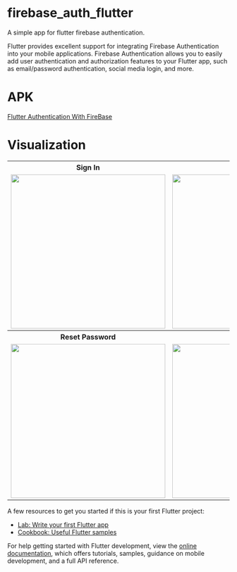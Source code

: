 # firebase_auth_flutter
 A simple app for flutter firebase authentication.
 
Flutter provides excellent support for integrating Firebase Authentication into your mobile applications. Firebase Authentication allows you to easily add user authentication and authorization features to your Flutter app, such as email/password authentication, social media login, and more.

# APK 
<a href ="https://github.com/Jackfrst/firebase_auth_flutter/blob/main/app-release.apk"> Flutter Authentication With FireBase</a>

# Visualization
<table align="center">
  <tr>
    <th>Sign In </th>
    <th>Sign Up</th>
 </tr>
  <tr>
    <td><img src="https://github.com/Jackfrst/firebase_auth_flutter/assets/60434580/6896def7-368c-4b47-aabf-7764585897c0" width="350"></td>
    <td><img src="https://github.com/Jackfrst/firebase_auth_flutter/assets/60434580/a375eb79-10be-4951-9e4a-2cb0e7e7dd74" width="350"></td>
  </tr>
 
  <tr>
    <th>Reset Password</th>
    <th>Home Page</th>
  </tr>
  <tr>
    <td><img src="https://github.com/Jackfrst/firebase_auth_flutter/assets/60434580/edb0f7bb-d1fd-41d1-a013-ddc0816fefb0" width="350"></td>
    <td><img src="https://github.com/Jackfrst/firebase_auth_flutter/assets/60434580/6e906c05-ebb5-44c8-ad1a-7c58123f4761" width="350"></td>
  </tr>
</table>

A few resources to get you started if this is your first Flutter project:

- [Lab: Write your first Flutter app](https://docs.flutter.dev/get-started/codelab)
- [Cookbook: Useful Flutter samples](https://docs.flutter.dev/cookbook)

For help getting started with Flutter development, view the
[online documentation](https://docs.flutter.dev/), which offers tutorials,
samples, guidance on mobile development, and a full API reference.
